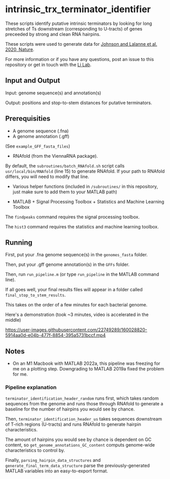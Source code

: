 # intrinsic_trx_terminator_identifier

These scripts identify putative intrinsic terminators by looking for long stretches of Ts downstream (corresponding to U-tracts) of genes preceeded by strong and clean RNA hairpins. 

These scripts were used to generate data for [Johnson and Lalanne et al. 2020, Nature](https://www.nature.com/articles/s41586-020-2638-5).

For more information or if you have any questions, post an issue to this repository or get in touch with the [Li Lab](http://gwli.scripts.mit.edu/group/). 

## Input and Output

Input: genome sequence(s) and annotation(s)

Output: positions and stop-to-stem distances for putative terminators.

## Prerequisities 

* A genome sequence (.fna)
* A genome annotation (.gff)

(See `example_GFF_fasta_files`)

* RNAfold (from the ViennaRNA package).

By default, the `subroutines/batch_RNAfold.sh` script calls `usr/local/bin/RNAfold` (line 15) to generate RNAfold. If your path to RNAfold differs, you will need to modify that line.

* Various helper functions (included in `/subroutines/` in this repository, just make sure to add them to your MATLAB path)

* MATLAB + Signal Processing Toolbox + Statistics and Machine Learning Toolbox

The `findpeaks` command requires the signal processing toolbox.

The `hist3` command requires the statistics and machine learning toolbox.

## Running

First, put your .fna genome sequence(s) in the `genomes_fasta` folder. 

Then, put your .gff genome annotation(s) in the `GFFs` folder.

Then, run `run_pipeline.m` (or type `run_pipeline` in the MATLAB command line).

If all goes well, your final results files will appear in a folder called `final_stop_to_stem_results`.

This takes on the order of a few minutes for each bacterial genome. 

Here's a demonstration (took ~3 minutes, video is accelerated in the middle)


https://user-images.githubusercontent.com/22749289/160028820-5914aa0d-e04b-477f-8854-395a5731bccf.mp4


## Notes

* On an M1 Macbook with MATLAB 2022a, this pipeline was freezing for me on a plotting step. Downgrading to MATLAB 2019a fixed the problem for me. 

### Pipeline explanation

`terminator_identification_header_random` runs first, which takes random sequences from the genome and runs those through RNAfold to generate a baseline for the number of hairpins you would see by chance.

Then, `terminator_identification_header_us` takes sequences downstream of T-rich regions (U-tracts) and runs RNAfold to generate hairpin characteristics.

The amount of hairpins you would see by chance is dependent on GC content, so `get_genome_annotations_GC_content` computs genome-wide characteristics to control by.

Finally, `parsing_hairpin_data_structures` and `generate_final_term_data_structure` parse the previously-generated MATLAB variables into an easy-to-export format. 
